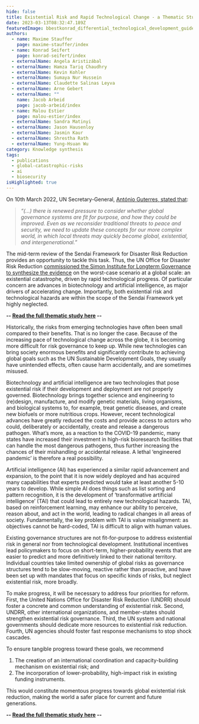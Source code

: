 ```yaml
---
hide: false
title: Existential Risk and Rapid Technological Change - a Thematic Study for UNDRR
date: 2023-03-13T08:32:47.189Z
featuredImage: bbestkonrad_differential_technological_development_guided_by_a_diver_de39469d-dcc5-4250-b9ea-ddfbc3846f38.png
authors:
  - name: Maxime Stauffer
    page: maxime-stauffer/index
  - name: Konrad Seifert
    page: konrad-seifert/index
  - externalName: Angela Aristizábal
  - externalName: Hamza Tariq Chaudhry
  - externalName: Kevin Kohler
  - externalName: Sumaya Nur Hussein
  - externalName: Claudette Salinas Leyva
  - externalName: Arne Gebert
  - externalName: ""
    name: Jacob Arbeid
    page: jacob-arbeid/index
  - name: Malou Estier
    page: malou-estier/index
  - externalName: Sandra Matinyi
  - externalName: Jason Hausenloy
  - externalName: Jasmin Kaur
  - externalName: Shrestha Rath
  - externalName: Yung-Hsuan Wu
category: Knowledge synthesis
tags:
  - publications
  - global-catastrophic-risks
  - ai
  - biosecurity
isHighlighted: true
---
```

On 10th March 2022, UN Secretary-General, [António Guterres, stated that](https://reliefweb.int/report/world/climate-crisis-past-point-no-return-secretary-general-says-listing-global-threats):

> *“(...) there is renewed pressure to consider whether global governance systems are fit for purpose, and how they could be improved. Even as we reconsider traditional threats to peace and security, we need to update these concepts for our more complex world, in which local threats may quickly become global, existential, and intergenerational.”*

The mid-term review of the Sendai Framework for Disaster Risk Reduction provides an opportunity to tackle this task. Thus, the UN Office for Disaster Risk Reduction [commissioned the Simon Institute for Longterm Governance to synthesize the evidence](https://sendaiframework-mtr.undrr.org/publication/thematic-study-existential-risk-and-rapid-technological-change-advancing-risk-informed) on the worst-case scenario at a global scale: an existential catastrophe, driven by rapid technological progress. Of particular concern are advances in biotechnology and artificial intelligence, as major drivers of accelerating change. Importantly, both existential risk and technological hazards are within the scope of the Sendai Framework yet highly neglected.

**\-- [Read the full thematic study here](https://sendaiframework-mtr.undrr.org/publication/thematic-study-existential-risk-and-rapid-technological-change-advancing-risk-informed) --**

Historically, the risks from emerging technologies have often been small compared to their benefits. That is no longer the case. Because of the increasing pace of technological change across the globe, it is becoming more difficult for risk governance to keep up. While new technologies can bring society enormous benefits and significantly contribute to achieving global goals such as the UN Sustainable Development Goals, they usually have unintended effects, often cause harm accidentally, and are sometimes misused.

Biotechnology and artificial intelligence are two technologies that pose existential risk if their development and deployment are not properly governed. Biotechnology brings together science and engineering to (re)design, manufacture, and modify genetic materials, living organisms, and biological systems to, for example, treat genetic diseases, and create new biofuels or more nutritious crops. However, recent technological advances have greatly reduced the costs and provide access to actors who could, deliberately or accidentally, create and release a dangerous pathogen. What’s more, as a reaction to the COVID-19 pandemic, many states have increased their investment in high-risk bioresearch facilities that can handle the most dangerous pathogens, thus further increasing the chances of their mishandling or accidental release. A lethal ‘engineered pandemic’ is therefore a real possibility.

Artificial intelligence (AI) has experienced a similar rapid advancement and expansion, to the point that it is now widely deployed and has acquired many capabilities that experts predicted would take at least another 5-10 years to develop. While simple AI does things such as list sorting and pattern recognition, it is the development of ‘transformative artificial intelligence’ (TAI) that could lead to entirely new technological hazards. TAI, based on reinforcement learning, may enhance our ability to perceive, reason about, and act in the world, leading to radical changes in all areas of society. Fundamentally, the key problem with TAI is value misalignment: as objectives cannot be hard-coded, TAI is difficult to align with human values.

Existing governance structures are not fit-for-purpose to address existential risk in general nor from technological development. Institutional incentives lead policymakers to focus on short-term, higher-probability events that are easier to predict and more definitively linked to their national territory. Individual countries take limited ownership of global risks as governance structures tend to be slow-moving, reactive rather than proactive, and have been set up with mandates that focus on specific kinds of risks, but neglect existential risk, more broadly.

To make progress, it will be necessary to address four priorities for reform. First, the United Nations Office for Disaster Risk Reduction (UNDRR) should foster a concrete and common understanding of existential risk. Second, UNDRR, other international organizations, and member-states should strengthen existential risk governance. Third, the UN system and national governments should dedicate more resources to existential risk reduction. Fourth, UN agencies should foster fast response mechanisms to stop shock cascades.

To ensure tangible progress toward these goals, we recommend 

1. The creation of an international coordination and capacity-building mechanism on existential risk; and
2. The incorporation of lower-probability, high-impact risk in existing funding instruments.

This would constitute momentous progress towards global existential risk reduction, making the world a safer place for current and future generations.

**\-- [Read the full thematic study here](https://sendaiframework-mtr.undrr.org/publication/thematic-study-existential-risk-and-rapid-technological-change-advancing-risk-informed) --**